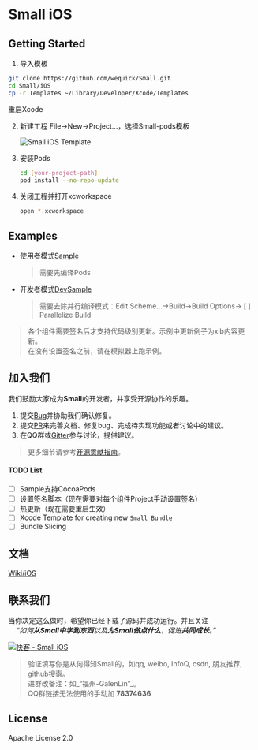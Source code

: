 # Small iOS

## Getting Started

 1. 导入模板
   ```bash
   git clone https://github.com/wequick/Small.git
   cd Small/iOS
   cp -r Templates ~/Library/Developer/Xcode/Templates
   ```
   重启Xcode
   
 2. 新建工程
    File->New->Project...，选择Small-pods模板

    ![Small iOS Template][small-template]

 3. 安装Pods
    ```bash
    cd [your-project-path]
    pod install --no-repo-update
    ```
    
 4. 关闭工程并打开xcworkspace
    ```bash
    open *.xcworkspace
    ```
  
## Examples

* 使用者模式[Sample](Sample)

  > 需要先编译Pods

* 开发者模式[DevSample](DevSample)

  > 需要去除并行编译模式：Edit Scheme...->Build->Build Options-> [ ] Parallelize Build
  
> 各个组件需要签名后才支持代码级别更新。示例中更新例子为xib内容更新。<br/>
> 在没有设置签名之前，请在模拟器上跑示例。

## 加入我们

我们鼓励大家成为**Small**的开发者，并享受开源协作的乐趣。

1. 提交[Bug](https://github.com/wequick/Small/issues)并协助我们确认修复。
2. 提交[PR](https://github.com/wequick/Small/pulls)来完善文档、修复bug、完成待实现功能或者讨论中的建议。
3. 在QQ群或[Gitter][gitter]参与讨论，提供建议。

> 更多细节请参考[开源贡献指南](https://guides.github.com/activities/contributing-to-open-source/)。

#### TODO List

  - [ ] Sample支持CocoaPods
  - [ ] 设置签名脚本（现在需要对每个组件Project手动设置签名）
  - [ ] 热更新（现在需要重启生效）
  - [ ] Xcode Template for creating new `Small Bundle`
  - [ ] Bundle Slicing

## 文档
[Wiki/iOS](https://github.com/wequick/small/wiki/iOS)

## 联系我们

当你决定这么做时，希望你已经下载了源码并成功运行。并且关注<br/>
&nbsp;&nbsp;&nbsp;&nbsp;_“如何**从Small中学到东西**以及**为Small做点什么**，促进**共同成长**。”_<br/>

<a target="_blank" href="http://shang.qq.com/wpa/qunwpa?idkey=5c5f09c489554eda469a22b05be1c00cb5770799d291c76d260283ad32a80b73"><img border="0" src="http://pub.idqqimg.com/wpa/images/group.png" alt="快客 - Small iOS" title="快客 - Small iOS"></a> 

> 验证填写你是从何得知Small的，如qq, weibo, InfoQ, csdn, 朋友推荐, github搜索。<br/> 
进群改备注：如_“福州-GalenLin”_。<br/>
QQ群链接无法使用的手动加 **78374636**

## License
Apache License 2.0

[gitter]: https://gitter.im/wequick/Small
[small-template]: http://code.wequick.net/assets/images/small-ios-template.png
